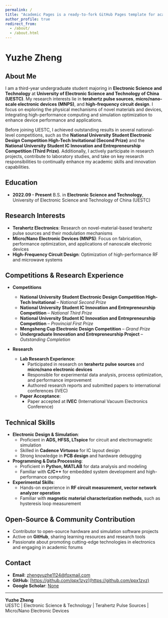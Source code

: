 ```yaml
---
permalink: /
title: "Academic Pages is a ready-to-fork GitHub Pages template for academic personal websites"
author_profile: true
redirect_from: 
  - /about/
  - /about.html
---
```

# **Yuzhe Zheng**

## **About Me**
I am a third-year undergraduate student majoring in **Electronic Science and Technology** at **University of Electronic Science and Technology of China (UESTC)**. My research interests lie in **terahertz pulse sources**, **micro/nano-scale electronic devices (MNPS)**, and **high-frequency circuit design**. I focus on exploring the physical mechanisms of novel materials and devices, integrating high-performance computing and simulation optimization to enhance device performance and applications.

Before joining UESTC, I achieved outstanding results in several national-level competitions, such as the **National University Student Electronic Design Competition High-Tech Invitational (Second Prize)** and the **National University Student IC Innovation and Entrepreneurship Competition (Third Prize)**. Additionally, I actively participate in research projects, contribute to laboratory studies, and take on key research responsibilities to continually enhance my academic skills and innovation capabilities.

## **Education**
- **2022.09 - Present**  B.S. in **Electronic Science and Technology**, University of Electronic Science and Technology of China (UESTC)

## **Research Interests**
- **Terahertz Electronics**: Research on novel-material-based terahertz pulse sources and their modulation mechanisms
- **Micro/Nano Electronic Devices (MNPS)**: Focus on fabrication, performance optimization, and applications of nanoscale electronic devices
- **High-Frequency Circuit Design**: Optimization of high-performance RF and microwave systems

## **Competitions & Research Experience**
- **Competitions**
  - **National University Student Electronic Design Competition High-Tech Invitational** – *National Second Prize*
  - **National University Student IC Innovation and Entrepreneurship Competition** – *National Third Prize*
  - **National University Student IC Innovation and Entrepreneurship Competition** – *Provincial First Prize*
  - **Mengsheng Cup Electronic Design Competition** – *Grand Prize*
  - **Undergraduate Innovation and Entrepreneurship Project** – *Outstanding Completion*

- **Research**
  - **Lab Research Experience**:
    - Participated in research on **terahertz pulse sources** and **micro/nano electronic devices**
    - Responsible for experimental data analysis, process optimization, and performance improvement
    - Authored research reports and submitted papers to international conferences (IVEC)
  - **Paper Acceptance**:
    - Paper accepted at **IVEC** (International Vacuum Electronics Conference)

## **Technical Skills**
- **Electronic Design & Simulation**:
  - Proficient in **ADS, HFSS, LTspice** for circuit and electromagnetic simulation
  - Skilled in **Cadence Virtuoso** for IC layout design
  - Strong knowledge in **PCB design** and hardware debugging
- **Programming & Data Processing**:
  - Proficient in **Python, MATLAB** for data analysis and modeling
  - Familiar with **C/C++** for embedded system development and high-performance computing
- **Experimental Skills**:
  - Hands-on experience in **RF circuit measurement, vector network analyzer operation**
  - Familiar with **magnetic material characterization methods**, such as hysteresis loop measurement

## **Open-Source & Community Contribution**
- Contributor to open-source hardware and simulation software projects
- Active on **GitHub**, sharing learning resources and research tools
- Passionate about promoting cutting-edge technologies in electronics and engaging in academic forums

## **Contact**
- **Email**: [zhengyuzhe1124@foxmail.com](zhengyuzhe1124@foxmail.com)
- **GitHub**: [https://github.com/ppx1zyz](https://github.com/ppx1zyz)
- **Google Scholar**: [None](https://scholar.google.com/)

---

**Yuzhe Zheng**  
UESTC | Electronic Science & Technology | Terahertz Pulse Sources | Micro/Nano Electronic Devices  
